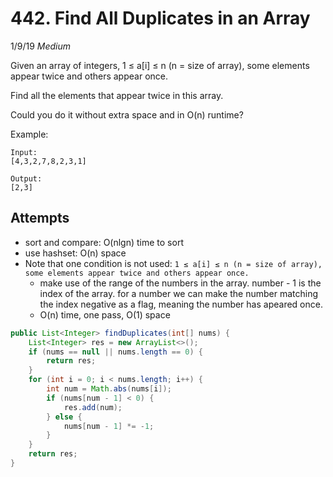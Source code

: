# 442. Find All Duplicates in an Array
1/9/19
*Medium*

Given an array of integers, 1 ≤ a[i] ≤ n (n = size of array), some elements appear twice and others appear once.

Find all the elements that appear twice in this array.

Could you do it without extra space and in O(n) runtime?

Example:
```
Input:
[4,3,2,7,8,2,3,1]

Output:
[2,3]
```

## Attempts
* sort and compare: O(nlgn) time to sort
* use hashset: O(n) space
* Note that one condition is not used:
`1 ≤ a[i] ≤ n (n = size of array), some elements appear twice and others appear once.`
  - make use of the range of the numbers in the array. number - 1 is the index of the array. for a number we can make the number matching the index negative as a flag, meaning the number has apeared once.
  - O(n) time, one pass, O(1) space
```Java
public List<Integer> findDuplicates(int[] nums) {
    List<Integer> res = new ArrayList<>();
    if (nums == null || nums.length == 0) {
        return res;
    }
    for (int i = 0; i < nums.length; i++) {
        int num = Math.abs(nums[i]);
        if (nums[num - 1] < 0) {
            res.add(num);
        } else {
            nums[num - 1] *= -1;
        }
    }
    return res;
}
```

